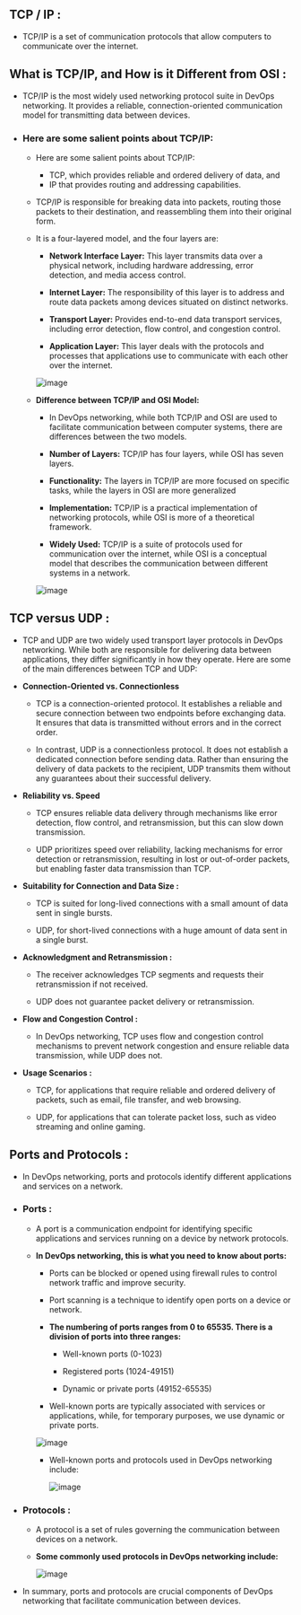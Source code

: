 ## TCP / IP :

- TCP/IP is a set of communication protocols that allow computers to communicate over the internet.

## What is TCP/IP, and How is it Different from OSI :

- TCP/IP is the most widely used networking protocol suite in DevOps networking. It provides a reliable, connection-oriented communication model for transmitting data between devices.

- ### Here are some salient points about TCP/IP:
  - Here are some salient points about TCP/IP:
    - TCP, which provides reliable and ordered delivery of data, and
    - IP that provides routing and addressing capabilities.
  
  - TCP/IP is responsible for breaking data into packets, routing those packets to their destination, and reassembling them into their original form.
  
  - It is a four-layered model, and the four layers are:
    - **Network Interface Layer:**
       This layer transmits data over a physical network, including hardware addressing, error detection, and media access control.

    - **Internet Layer:**
      The responsibility of this layer is to address and route data packets among devices situated on distinct networks.

    - **Transport Layer:**
        Provides end-to-end data transport services, including error detection, flow control, and congestion control.

    - **Application Layer:**
        This layer deals with the protocols and processes that applications use to communicate with each other over the internet.

     ![image](/resources_img/Networking/tcp\IP/TcpIp_with_protocols.png)


  - **Difference between TCP/IP and OSI Model:**
    - In DevOps networking, while both TCP/IP and OSI are used to facilitate communication between computer systems, there are differences between the two models.

    - **Number of Layers:**
       TCP/IP has four layers, while OSI has seven layers.

    - **Functionality:**
      The layers in TCP/IP are more focused on specific tasks, while the layers in OSI are more generalized

    - **Implementation:**
      TCP/IP is a practical implementation of networking protocols, while OSI is more of a theoretical framework.

    - **Widely Used:**
      TCP/IP is a suite of protocols used for communication over the internet, while OSI is a conceptual model that describes the communication between different systems in a network.

    ![image](/resources_img/Networking/tcp\IP/Layer_Protocol_tcpip%20Model.png)


## TCP versus UDP :

- TCP and UDP are two widely used transport layer protocols in DevOps networking. While both are responsible for delivering data between applications, they differ significantly in how they operate. Here are some of the main differences between TCP and UDP:

- **Connection-Oriented vs. Connectionless**
    
    - TCP is a connection-oriented protocol. It establishes a reliable and secure connection between two endpoints before exchanging data. It ensures that data is transmitted without errors and in the correct order.

    - In contrast, UDP is a connectionless protocol. It does not establish a dedicated connection before sending data. Rather than ensuring the delivery of data packets to the recipient, UDP transmits them without any guarantees about their successful delivery.

- **Reliability vs. Speed**
  - TCP ensures reliable data delivery through mechanisms like error detection, flow control, and retransmission, but this can slow down transmission.

  - UDP prioritizes speed over reliability, lacking mechanisms for error detection or retransmission, resulting in lost or out-of-order packets, but enabling faster data transmission than TCP.
 
- **Suitability for Connection and Data Size :**
  - TCP is suited for long-lived connections with a small amount of data sent in single bursts.
  
  - UDP, for short-lived connections with a huge amount of data sent in a single burst.

- **Acknowledgment and Retransmission :**
  - The receiver acknowledges TCP segments and requests their retransmission if not received.
  
  - UDP does not guarantee packet delivery or retransmission.

- **Flow and Congestion Control :**

  - In DevOps networking, TCP uses flow and congestion control mechanisms to prevent network congestion and ensure reliable data transmission, while UDP does not.

- **Usage Scenarios :**
  - TCP, for applications that require reliable and ordered delivery of packets, such as email, file transfer, and web browsing.
  
  - UDP, for applications that can tolerate packet loss, such as video streaming and online gaming.


## Ports and Protocols :

- In DevOps networking, ports and protocols identify different applications and services on a network.

- ### Ports :
    
    - A port is a communication endpoint for identifying specific applications and services running on a device by network protocols.
    
    - **In DevOps networking, this is what you need to know about ports:**
      
      - Ports can be blocked or opened using firewall rules to control network traffic and improve security.

      - Port scanning is a technique to identify open ports on a device or network.
      
      - **The numbering of ports ranges from 0 to 65535. There is a division of ports into three ranges:**
        
        - Well-known ports (0-1023)
        
        - Registered ports (1024-49151)
        
        - Dynamic or private ports (49152-65535)

      - Well-known ports are typically associated with services or applications, while, for temporary purposes, we use dynamic or private ports.

      ![image](/resources_img/Networking/tcp\IP/ports_IpAdress.png)

      - Well-known ports and protocols used in DevOps networking include:

        ![image](/resources_img/Networking/tcp\IP/ports_protocols.png)

- ### Protocols :
  - A protocol is a set of rules governing the communication between devices on a network.

  - **Some commonly used protocols in DevOps networking include:**

    ![image](/resources_img/Networking/tcp\IP/protocol_description.png)


- In summary, ports and protocols are crucial components of DevOps networking that facilitate communication between devices.